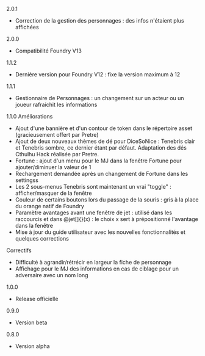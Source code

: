 2.0.1
- Correction de la gestion des personnages : des infos n'étaient plus affichées

2.0.0
- Compatibilité Foundry V13

1.1.2
- Dernière version pour Foundry V12 : fixe la version maximum à 12

1.1.1
- Gestionnaire de Personnages : un changement sur un acteur ou un joueur rafraichit les informations

1.1.0
Améliorations
- Ajout d'une bannière et d'un contour de token dans le répertoire asset (gracieusement offert par Pretre)
- Ajout de deux nouveaux thèmes de dé pour DiceSoNice : Tenebris clair et Tenebris sombre, ce dernier étant par défaut. Adaptation des dés Cthulhu Hack réalisée par Pretre.
- Fortune : ajout d'un menu pour le MJ dans la fenêtre Fortune pour ajouter/diminuer la valeur de 1
- Rechargement demandée après un changement de Fortune dans les settingss
- Les 2 sous-menus Tenebris sont maintenant un vrai "toggle" : afficher/masquer de la fenêtre
- Couleur de certains boutons lors du passage de la souris : gris à la place du orange natif de Foundry
- Paramètre avantages avant une fenêtre de jet : utilisé dans les raccourcis et dans @jet[]{}(x) : le choix x sert à prépositionné l'avantage dans la fenêtre
- Mise à jour du guide utilisateur avec les nouvelles fonctionnalités et quelques corrections

Correctifs
- Difficulté à agrandir/rétrécir en largeur la fiche de personnage
- Affichage pour le MJ des informations en cas de ciblage pour un adversaire avec un nom long

1.0.0
- Release officielle

0.9.0
- Version beta

0.8.0
- Version alpha